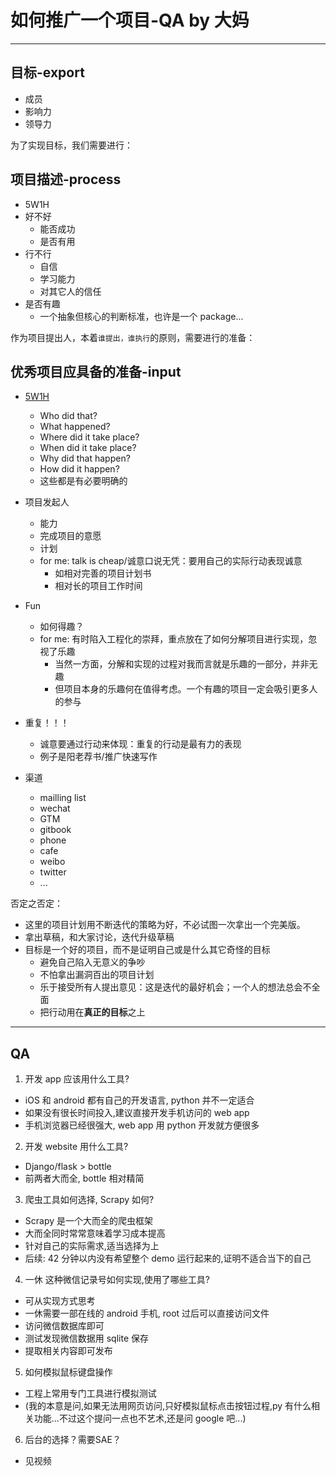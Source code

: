 # 如何推广一个项目-QA by 大妈
---
## 目标-export

- 成员
- 影响力
- 领导力

为了实现目标，我们需要进行：

## 项目描述-process

- 5W1H
- 好不好
  - 能否成功
  - 是否有用
- 行不行
  - 自信
  - 学习能力
  - 对其它人的信任
- 是否有趣
  - 一个抽象但核心的判断标准，也许是一个 package...

作为项目提出人，本着`谁提出，谁执行`的原则，需要进行的准备：

## 优秀项目应具备的准备-input

- [5W1H](http://en.wikipedia.org/wiki/Five_Ws)
  - Who did that?
  - What happened?
  - Where did it take place?
  - When did it take place?
  - Why did that happen?
  - How did it happen?
  - 这些都是有必要明确的

- 项目发起人
  - 能力
  - 完成项目的意愿
  - 计划
  - for me: talk is cheap/诚意口说无凭：要用自己的实际行动表现诚意
    - 如相对完善的项目计划书
    - 相对长的项目工作时间

- Fun
  - 如何得趣？
  - for me: 有时陷入工程化的崇拜，重点放在了如何分解项目进行实现，忽视了乐趣
    - 当然一方面，分解和实现的过程对我而言就是乐趣的一部分，并非无趣
    - 但项目本身的乐趣何在值得考虑。一个有趣的项目一定会吸引更多人的参与

- 重复！！！
  - 诚意要通过行动来体现：重复的行动是最有力的表现
  - 例子是阳老荐书/推广快速写作

- 渠道
  - mailling list
  - wechat
  - GTM
  - gitbook
  - phone
  - cafe
  - weibo
  - twitter
  - ...

否定之否定：

- 这里的项目计划用不断迭代的策略为好，不必试图一次拿出一个完美版。
- 拿出草稿，和大家讨论，迭代升级草稿
- 目标是一个好的项目，而不是证明自己或是什么其它奇怪的目标
  - 避免自己陷入无意义的争吵
  - 不怕拿出漏洞百出的项目计划
  - 乐于接受所有人提出意见：这是迭代的最好机会；一个人的想法总会不全面
  - 把行动用在**真正的目标**之上

---

## QA

1. 开发 app 应该用什么工具?
  - iOS 和 android 都有自己的开发语言, python 并不一定适合
  - 如果没有很长时间投入,建议直接开发手机访问的 web app
  - 手机浏览器已经很强大, web app 用 python 开发就方便很多
2. 开发 website 用什么工具?
  - Django/flask > bottle
  - 前两者大而全, bottle 相对精简
3. 爬虫工具如何选择, Scrapy 如何?
  - Scrapy 是一个大而全的爬虫框架
  - 大而全同时常常意味着学习成本提高
  - 针对自己的实际需求,适当选择为上
  - 后续: 42 分钟以内没有希望整个 demo 运行起来的,证明不适合当下的自己
4. 一休 这种微信记录号如何实现,使用了哪些工具?
  - 可从实现方式思考
  - 一休需要一部在线的 android 手机, root 过后可以直接访问文件
  - 访问微信数据库即可
  - 测试发现微信数据用 sqlite 保存
  - 提取相关内容即可发布
5. 如何模拟鼠标键盘操作
  - 工程上常用专门工具进行模拟测试
  - (我的本意是问,如果无法用网页访问,只好模拟鼠标点击按钮过程,py 有什么相关功能...不过这个提问一点也不艺术,还是问 google 吧...)
6. 后台的选择？需要SAE？
  - 见视频